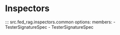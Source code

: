 # Inspectors

::: src.fed_rag.inspectors.common
    options:
      members:
        - TesterSignatureSpec
        - TesterSignatureSpec
